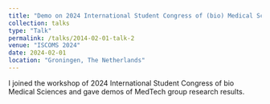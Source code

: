 ```yaml
---
title: "Demo on 2024 International Student Congress of (bio) Medical Sciences"
collection: talks
type: "Talk"
permalink: /talks/2014-02-01-talk-2
venue: "ISCOMS 2024"
date: 2024-02-01
location: "Groningen, The Netherlands"
---
```


<!-- [More information here](http://example2.com) -->

I joined the workshop of 2024 International Student Congress of bio Medical Sciences and gave demos of MedTech group research results.
